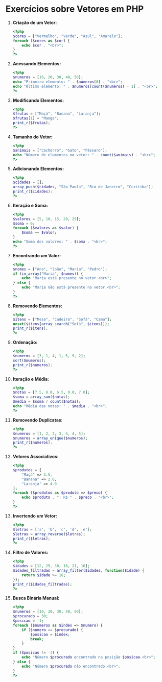 
# Exercícios sobre Vetores em PHP

1. **Criação de um Vetor:**
   ```php
   <?php
   $cores = ["Vermelho", "Verde", "Azul", "Amarelo"];
   foreach ($cores as $cor) {
       echo $cor . "<br>";
   }
   ?>
   ```

2. **Acessando Elementos:**
   ```php
   <?php
   $numeros = [10, 20, 30, 40, 50];
   echo "Primeiro elemento: " . $numeros[0] . "<br>";
   echo "Último elemento: " . $numeros[count($numeros) - 1] . "<br>";
   ?>
   ```

3. **Modificando Elementos:**
   ```php
   <?php
   $frutas = ["Maçã", "Banana", "Laranja"];
   $frutas[1] = "Manga";
   print_r($frutas);
   ?>
   ```

4. **Tamanho do Vetor:**
   ```php
   <?php
   $animais = ["Cachorro", "Gato", "Pássaro"];
   echo "Número de elementos no vetor: " . count($animais) . "<br>";
   ?>
   ```

5. **Adicionando Elementos:**
   ```php
   <?php
   $cidades = [];
   array_push($cidades, "São Paulo", "Rio de Janeiro", "Curitiba");
   print_r($cidades);
   ?>
   ```

6. **Iteração e Soma:**
   ```php
   <?php
   $valores = [5, 10, 15, 20, 25];
   $soma = 0;
   foreach ($valores as $valor) {
       $soma += $valor;
   }
   echo "Soma dos valores: " . $soma . "<br>";
   ?>
   ```

7. **Encontrando um Valor:**
   ```php
   <?php
   $nomes = ["Ana", "João", "Maria", "Pedro"];
   if (in_array("Maria", $nomes)) {
       echo "Maria está presente no vetor.<br>";
   } else {
       echo "Maria não está presente no vetor.<br>";
   }
   ?>
   ```

8. **Removendo Elementos:**
   ```php
   <?php
   $itens = ["Mesa", "Cadeira", "Sofá", "Cama"];
   unset($itens[array_search("Sofá", $itens)]);
   print_r($itens);
   ?>
   ```

9. **Ordenação:**
   ```php
   <?php
   $numeros = [3, 1, 4, 1, 5, 9, 2];
   sort($numeros);
   print_r($numeros);
   ?>
   ```

10. **Iteração e Média:**
    ```php
    <?php
    $notas = [7.5, 8.0, 6.5, 9.0, 7.0];
    $soma = array_sum($notas);
    $media = $soma / count($notas);
    echo "Média das notas: " . $media . "<br>";
    ?>
    ```

11. **Removendo Duplicatas:**
    ```php
    <?php
    $numeros = [1, 2, 2, 3, 4, 4, 5];
    $numeros = array_unique($numeros);
    print_r($numeros);
    ?>
    ```

12. **Vetores Associativos:**
    ```php
    <?php
    $produtos = [
        "Maçã" => 3.5,
        "Banana" => 2.0,
        "Laranja" => 4.0
    ];
    foreach ($produtos as $produto => $preco) {
        echo $produto . ": R$ " . $preco . "<br>";
    }
    ?>
    ```

13. **Invertendo um Vetor:**
    ```php
    <?php
    $letras = ['a', 'b', 'c', 'd', 'e'];
    $letras = array_reverse($letras);
    print_r($letras);
    ?>
    ```

14. **Filtro de Valores:**
    ```php
    <?php
    $idades = [12, 25, 30, 18, 21, 16];
    $idades_filtradas = array_filter($idades, function($idade) {
        return $idade >= 18;
    });
    print_r($idades_filtradas);
    ?>
    ```

15. **Busca Binária Manual:**
    ```php
    <?php
    $numeros = [10, 20, 30, 40, 50];
    $procurado = 30;
    $posicao = -1;
    foreach ($numeros as $index => $numero) {
        if ($numero == $procurado) {
            $posicao = $index;
            break;
        }
    }
    if ($posicao != -1) {
        echo "Número $procurado encontrado na posição $posicao.<br>";
    } else {
        echo "Número $procurado não encontrado.<br>";
    }
    ?>
    ```

